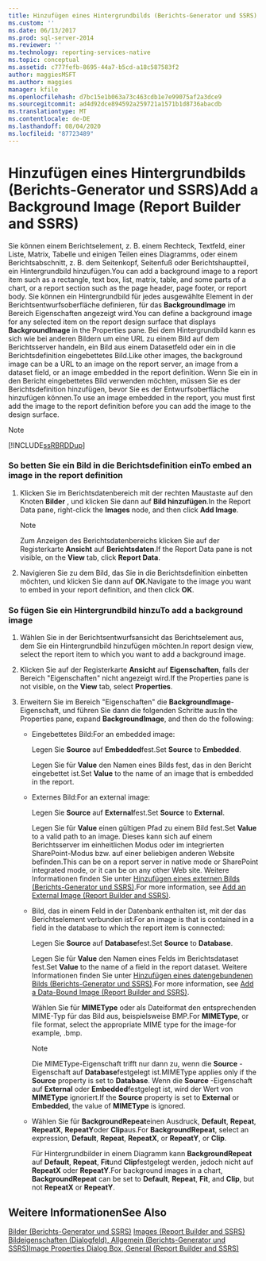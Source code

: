 ```yaml
---
title: Hinzufügen eines Hintergrundbilds (Berichts-Generator und SSRS) | Microsoft-Dokumentation
ms.custom: ''
ms.date: 06/13/2017
ms.prod: sql-server-2014
ms.reviewer: ''
ms.technology: reporting-services-native
ms.topic: conceptual
ms.assetid: c777fefb-8695-44a7-b5cd-a18c587583f2
author: maggiesMSFT
ms.author: maggies
manager: kfile
ms.openlocfilehash: d7bc15e1b063a73c463cdb1e7e99075af2a3dce9
ms.sourcegitcommit: ad4d92dce894592a259721a1571b1d8736abacdb
ms.translationtype: MT
ms.contentlocale: de-DE
ms.lasthandoff: 08/04/2020
ms.locfileid: "87723489"
---
```

# <a name="add-a-background-image-report-builder-and-ssrs"></a><span data-ttu-id="6ab59-102">Hinzufügen eines Hintergrundbilds (Berichts-Generator und SSRS)</span><span class="sxs-lookup"><span data-stu-id="6ab59-102">Add a Background Image (Report Builder and SSRS)</span></span>
  <span data-ttu-id="6ab59-103">Sie können einem Berichtselement, z. B. einem Rechteck, Textfeld, einer Liste, Matrix, Tabelle und einigen Teilen eines Diagramms, oder einem Berichtsabschnitt, z. B. dem Seitenkopf, Seitenfuß oder Berichtshauptteil, ein Hintergrundbild hinzufügen.</span><span class="sxs-lookup"><span data-stu-id="6ab59-103">You can add a background image to a report item such as a rectangle, text box, list, matrix, table, and some parts of a chart, or a report section such as the page header, page footer, or report body.</span></span> <span data-ttu-id="6ab59-104">Sie können ein Hintergrundbild für jedes ausgewählte Element in der Berichtsentwurfsoberfläche definieren, für das **BackgroundImage** im Bereich Eigenschaften angezeigt wird.</span><span class="sxs-lookup"><span data-stu-id="6ab59-104">You can define a background image for any selected item on the report design surface that displays **BackgroundImage** in the Properties pane.</span></span> <span data-ttu-id="6ab59-105">Bei dem Hintergrundbild kann es sich wie bei anderen Bildern um eine URL zu einem Bild auf dem Berichtsserver handeln, ein Bild aus einem Datasetfeld oder ein in die Berichtsdefinition eingebettetes Bild.</span><span class="sxs-lookup"><span data-stu-id="6ab59-105">Like other images, the background image can be a URL to an image on the report server, an image from a dataset field, or an image embedded in the report definition.</span></span> <span data-ttu-id="6ab59-106">Wenn Sie ein in den Bericht eingebettetes Bild verwenden möchten, müssen Sie es der Berichtsdefinition hinzufügen, bevor Sie es der Entwurfsoberfläche hinzufügen können.</span><span class="sxs-lookup"><span data-stu-id="6ab59-106">To use an image embedded in the report, you must first add the image to the report definition before you can add the image to the design surface.</span></span>  
  
> [!NOTE]  
>  [!INCLUDE[ssRBRDDup](../../includes/ssrbrddup-md.md)]  
  
### <a name="to-embed-an-image-in-the-report-definition"></a><span data-ttu-id="6ab59-107">So betten Sie ein Bild in die Berichtsdefinition ein</span><span class="sxs-lookup"><span data-stu-id="6ab59-107">To embed an image in the report definition</span></span>  
  
1.  <span data-ttu-id="6ab59-108">Klicken Sie im Berichtsdatenbereich mit der rechten Maustaste auf den Knoten **Bilder** , und klicken Sie dann auf **Bild hinzufügen**.</span><span class="sxs-lookup"><span data-stu-id="6ab59-108">In the Report Data pane, right-click the **Images** node, and then click **Add Image**.</span></span>  
  
    > [!NOTE]  
    >  <span data-ttu-id="6ab59-109">Zum Anzeigen des Berichtsdatenbereichs klicken Sie auf der Registerkarte **Ansicht** auf **Berichtsdaten**.</span><span class="sxs-lookup"><span data-stu-id="6ab59-109">If the Report Data pane is not visible, on the **View** tab, click **Report Data**.</span></span>  
  
2.  <span data-ttu-id="6ab59-110">Navigieren Sie zu dem Bild, das Sie in die Berichtsdefinition einbetten möchten, und klicken Sie dann auf **OK**.</span><span class="sxs-lookup"><span data-stu-id="6ab59-110">Navigate to the image you want to embed in your report definition, and then click **OK**.</span></span>  
  
### <a name="to-add-a-background-image"></a><span data-ttu-id="6ab59-111">So fügen Sie ein Hintergrundbild hinzu</span><span class="sxs-lookup"><span data-stu-id="6ab59-111">To add a background image</span></span>  
  
1.  <span data-ttu-id="6ab59-112">Wählen Sie in der Berichtsentwurfsansicht das Berichtselement aus, dem Sie ein Hintergrundbild hinzufügen möchten.</span><span class="sxs-lookup"><span data-stu-id="6ab59-112">In report design view, select the report item to which you want to add a background image.</span></span>  
  
2.  <span data-ttu-id="6ab59-113">Klicken Sie auf der Registerkarte **Ansicht** auf **Eigenschaften**, falls der Bereich "Eigenschaften" nicht angezeigt wird.</span><span class="sxs-lookup"><span data-stu-id="6ab59-113">If the Properties pane is not visible, on the **View** tab, select **Properties**.</span></span>  
  
3.  <span data-ttu-id="6ab59-114">Erweitern Sie im Bereich "Eigenschaften" die **BackgroundImage**-Eigenschaft, und führen Sie dann die folgenden Schritte aus:</span><span class="sxs-lookup"><span data-stu-id="6ab59-114">In the Properties pane, expand **BackgroundImage**, and then do the following:</span></span>  
  
    -   <span data-ttu-id="6ab59-115">Eingebettetes Bild:</span><span class="sxs-lookup"><span data-stu-id="6ab59-115">For an embedded image:</span></span>  
  
         <span data-ttu-id="6ab59-116">Legen Sie **Source** auf **Embedded**fest.</span><span class="sxs-lookup"><span data-stu-id="6ab59-116">Set **Source** to **Embedded**.</span></span>  
  
         <span data-ttu-id="6ab59-117">Legen Sie für **Value** den Namen eines Bilds fest, das in den Bericht eingebettet ist.</span><span class="sxs-lookup"><span data-stu-id="6ab59-117">Set **Value** to the name of an image that is embedded in the report.</span></span>  
  
    -   <span data-ttu-id="6ab59-118">Externes Bild:</span><span class="sxs-lookup"><span data-stu-id="6ab59-118">For an external image:</span></span>  
  
         <span data-ttu-id="6ab59-119">Legen Sie **Source** auf **External**fest.</span><span class="sxs-lookup"><span data-stu-id="6ab59-119">Set **Source** to **External**.</span></span>  
  
         <span data-ttu-id="6ab59-120">Legen Sie für **Value** einen gültigen Pfad zu einem Bild fest.</span><span class="sxs-lookup"><span data-stu-id="6ab59-120">Set **Value** to a valid path to an image.</span></span> <span data-ttu-id="6ab59-121">Dieses kann sich auf einem Berichtsserver im einheitlichen Modus oder im integrierten SharePoint-Modus bzw. auf einer beliebigen anderen Website befinden.</span><span class="sxs-lookup"><span data-stu-id="6ab59-121">This can be on a report server in native mode or SharePoint integrated mode, or it can be on any other Web site.</span></span> <span data-ttu-id="6ab59-122">Weitere Informationen finden Sie unter [Hinzufügen eines externen Bilds (Berichts-Generator und SSRS)](add-an-external-image-report-builder-and-ssrs.md).</span><span class="sxs-lookup"><span data-stu-id="6ab59-122">For more information, see [Add an External Image &#40;Report Builder and SSRS&#41;](add-an-external-image-report-builder-and-ssrs.md).</span></span>  
  
    -   <span data-ttu-id="6ab59-123">Bild, das in einem Feld in der Datenbank enthalten ist, mit der das Berichtselement verbunden ist:</span><span class="sxs-lookup"><span data-stu-id="6ab59-123">For an image is that is contained in a field in the database to which the report item is connected:</span></span>  
  
         <span data-ttu-id="6ab59-124">Legen Sie **Source** auf **Database**fest.</span><span class="sxs-lookup"><span data-stu-id="6ab59-124">Set **Source** to **Database**.</span></span>  
  
         <span data-ttu-id="6ab59-125">Legen Sie für **Value** den Namen eines Felds im Berichtsdataset fest.</span><span class="sxs-lookup"><span data-stu-id="6ab59-125">Set **Value** to the name of a field in the report dataset.</span></span> <span data-ttu-id="6ab59-126">Weitere Informationen finden Sie unter [Hinzufügen eines datengebundenen Bilds (Berichts-Generator und SSRS)](add-a-data-bound-image-report-builder-and-ssrs.md).</span><span class="sxs-lookup"><span data-stu-id="6ab59-126">For more information, see [Add a Data-Bound Image &#40;Report Builder and SSRS&#41;](add-a-data-bound-image-report-builder-and-ssrs.md).</span></span>  
  
         <span data-ttu-id="6ab59-127">Wählen Sie für **MIMEType** oder als Dateiformat den entsprechenden MIME-Typ für das Bild aus, beispielsweise BMP.</span><span class="sxs-lookup"><span data-stu-id="6ab59-127">For **MIMEType**, or file format, select the appropriate MIME type for the image-for example, .bmp.</span></span>  
  
        > [!NOTE]  
        >  <span data-ttu-id="6ab59-128">Die MIMEType-Eigenschaft trifft nur dann zu, wenn die **Source** -Eigenschaft auf **Database**festgelegt ist.</span><span class="sxs-lookup"><span data-stu-id="6ab59-128">MIMEType applies only if the **Source** property is set to **Database**.</span></span> <span data-ttu-id="6ab59-129">Wenn die **Source** -Eigenschaft auf **External** oder **Embedded**festgelegt ist, wird der Wert von **MIMEType** ignoriert.</span><span class="sxs-lookup"><span data-stu-id="6ab59-129">If the **Source** property is set to **External** or **Embedded**, the value of **MIMEType** is ignored.</span></span>  
  
    -   <span data-ttu-id="6ab59-130">Wählen Sie für **BackgroundRepeat**einen Ausdruck, **Default**, **Repeat**, **RepeatX**, **RepeatY**oder **Clip**aus.</span><span class="sxs-lookup"><span data-stu-id="6ab59-130">For **BackgroundRepeat**, select an expression, **Default**, **Repeat**, **RepeatX**, or **RepeatY**, or **Clip**.</span></span>  
  
         <span data-ttu-id="6ab59-131">Für Hintergrundbilder in einem Diagramm kann **BackgroundRepeat** auf **Default**, **Repeat**, **Fit**und **Clip**festgelegt werden, jedoch nicht auf **RepeatX** oder **RepeatY**.</span><span class="sxs-lookup"><span data-stu-id="6ab59-131">For background images in a chart, **BackgroundRepeat** can be set to **Default**, **Repeat**, **Fit**, and **Clip**, but not **RepeatX** or **RepeatY**.</span></span>  
  
## <a name="see-also"></a><span data-ttu-id="6ab59-132">Weitere Informationen</span><span class="sxs-lookup"><span data-stu-id="6ab59-132">See Also</span></span>  
 <span data-ttu-id="6ab59-133">[Bilder &#40;Berichts-Generator und SSRS&#41;](images-report-builder-and-ssrs.md) </span><span class="sxs-lookup"><span data-stu-id="6ab59-133">[Images &#40;Report Builder and SSRS&#41;](images-report-builder-and-ssrs.md) </span></span>  
 [<span data-ttu-id="6ab59-134">Bildeigenschaften (Dialogfeld), Allgemein (Berichts-Generator und SSRS)</span><span class="sxs-lookup"><span data-stu-id="6ab59-134">Image Properties Dialog Box, General &#40;Report Builder and SSRS&#41;</span></span>](../image-properties-dialog-box-general-report-builder-and-ssrs.md)  
  
  
